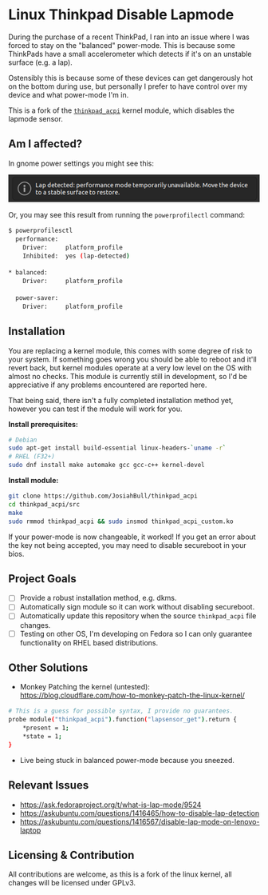 # Linux Thinkpad Disable Lapmode

During the purchase of a recent ThinkPad, I ran into an issue where I was forced to stay on the "balanced" power-mode. This is because some ThinkPads have a small accelerometer which detects if it's on an unstable surface (e.g. a lap).

Ostensibly this is because some of these devices can get dangerously hot on the bottom during use, but personally I prefer to have control over my device and what power-mode I'm in.

This is a fork of the [`thinkpad_acpi`](https://github.com/torvalds/linux/blob/master/drivers/platform/x86/thinkpad_acpi.c) kernel module, which disables the lapmode sensor.

## Am I affected?
In gnome power settings you might see this:

<img src="./example-img.png" alt="screenshot of an output demonstrating lapmode enabled"/>

Or, you may see this result from running the `powerprofilectl` command:
```bash
$ powerprofilesctl
  performance:
    Driver:     platform_profile
    Inhibited:  yes (lap-detected)

* balanced:
    Driver:     platform_profile

  power-saver:
    Driver:     platform_profile

```

## Installation

You are replacing a kernel module, this comes with some degree of risk to your system. If something goes wrong you should be able to reboot and it'll revert back, but kernel modules operate at a very low level on the OS with almost no checks. This module is currently still in development, so I'd be appreciative if any problems encountered are reported here.

That being said, there isn't a fully completed installation method yet, however you can test if the module will work for you.

**Install prerequisites:**
```bash
# Debian
sudo apt-get install build-essential linux-headers-`uname -r`
# RHEL (F32+)
sudo dnf install make automake gcc gcc-c++ kernel-devel
```

**Install module:**
```bash
git clone https://github.com/JosiahBull/thinkpad_acpi
cd thinkpad_acpi/src
make
sudo rmmod thinkpad_acpi && sudo insmod thinkpad_acpi_custom.ko
```

If your power-mode is now changeable, it worked! If you get an error about the key not being accepted, you may need to disable secureboot in your bios.

## Project Goals
- [ ] Provide a robust installation method, e.g. dkms.
- [ ] Automatically sign module so it can work without disabling secureboot.
- [ ] Automatically update this repository when the source `thinkpad_acpi` file changes.
- [ ] Testing on other OS, I'm developing on Fedora so I can only guarantee functionality on RHEL based distributions.

## Other Solutions

- Monkey Patching the kernel (untested): https://blog.cloudflare.com/how-to-monkey-patch-the-linux-kernel/
```bash
# This is a guess for possible syntax, I provide no guarantees.
probe module("thinkpad_acpi").function("lapsensor_get").return {
    *present = 1;
    *state = 1;
}
```
- Live being stuck in balanced power-mode because you sneezed.

## Relevant Issues

- https://ask.fedoraproject.org/t/what-is-lap-mode/9524
- https://askubuntu.com/questions/1416465/how-to-disable-lap-detection
- https://askubuntu.com/questions/1416567/disable-lap-mode-on-lenovo-laptop

## Licensing & Contribution

All contributions are welcome, as this is a fork of the linux kernel, all changes will be licensed under GPLv3.